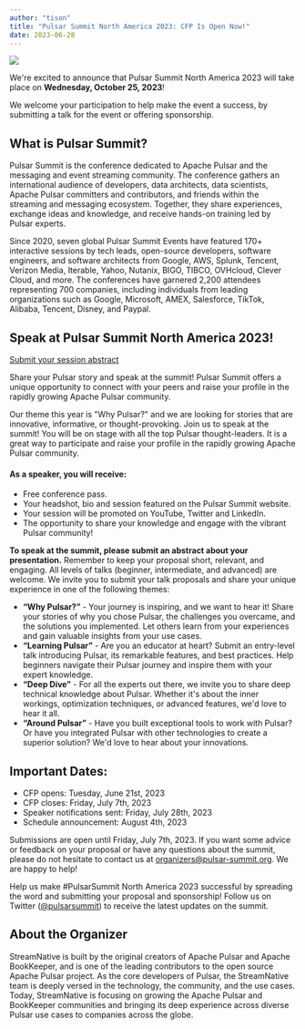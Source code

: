 ```yaml
---
author: "tison"
title: "Pulsar Summit North America 2023: CFP Is Open Now!"
date: 2023-06-28
---
```


![](/img/pulsar-summit-north-america-2023-top-image.png)

We're excited to announce that Pulsar Summit North America 2023 will take place on **Wednesday, October 25, 2023**!

We welcome your participation to help make the event a success, by submitting a talk for the event or offering sponsorship. 

<!--truncate-->

## What is Pulsar Summit?

Pulsar Summit is the conference dedicated to Apache Pulsar and the messaging and event streaming community. The conference gathers an international audience of developers, data architects, data scientists, Apache Pulsar committers and contributors, and friends within the streaming and messaging ecosystem. Together, they share experiences, exchange ideas and knowledge, and receive hands-on training led by Pulsar experts.

Since 2020, seven global Pulsar Summit Events have featured 170+ interactive sessions by tech leads, open-source developers, software engineers, and software architects from Google, AWS, Splunk, Tencent, Verizon Media, Iterable, Yahoo, Nutanix, BIGO, TIBCO, OVHcloud, Clever Cloud, and more. The conferences have garnered 2,200 attendees representing 700 companies, including individuals from leading organizations such as Google, Microsoft, AMEX, Salesforce, TikTok, Alibaba, Tencent, Disney, and Paypal.

## Speak at Pulsar Summit North America 2023!

[Submit your session abstract](https://sessionize.com/pulsar-summit-north-america-2023)

Share your Pulsar story and speak at the summit! Pulsar Summit offers a unique opportunity to connect with your peers and raise your profile in the rapidly growing Apache Pulsar community. 

Our theme this year is "Why Pulsar?" and we are looking for stories that are innovative, informative, or thought-provoking. Join us to speak at the summit! You will be on stage with all the top Pulsar thought-leaders. It is a great way to participate and raise your profile in the rapidly growing Apache Pulsar community.

#### As a speaker, you will receive:

* Free conference pass.
* Your headshot, bio and session featured on the Pulsar Summit website.
* Your session will be promoted on YouTube, Twitter and LinkedIn.
* The opportunity to share your knowledge and engage with the vibrant Pulsar community!

**To speak at the summit, please submit an abstract about your presentation.** Remember to keep your proposal short, relevant, and engaging. All levels of talks (beginner, intermediate, and advanced) are welcome. We invite you to submit your talk proposals and share your unique experience in one of the following themes:

* **“Why Pulsar?”** - Your journey is inspiring, and we want to hear it! Share your stories of why you chose Pulsar, the challenges you overcame, and the solutions you implemented. Let others learn from your experiences and gain valuable insights from your use cases.
* **“Learning Pulsar”** - Are you an educator at heart? Submit an entry-level talk introducing Pulsar, its remarkable features, and best practices. Help beginners navigate their Pulsar journey and inspire them with your expert knowledge.
* **“Deep Dive”** - For all the experts out there, we invite you to share deep technical knowledge about Pulsar. Whether it's about the inner workings, optimization techniques, or advanced features, we'd love to hear it all.
* **“Around Pulsar”** - Have you built exceptional tools to work with Pulsar? Or have you integrated Pulsar with other technologies to create a superior solution? We'd love to hear about your innovations.

## Important Dates:

* CFP opens: Tuesday, June 21st, 2023
* CFP closes: Friday, July 7th, 2023
* Speaker notifications sent: Friday, July 28th, 2023
* Schedule announcement: August 4th, 2023

Submissions are open until Friday, July 7th, 2023. If you want some advice or feedback on your proposal or have any questions about the summit, please do not hesitate to contact us at organizers@pulsar-summit.org. We are happy to help!

Help us make #PulsarSummit North America 2023 successful by spreading the word and submitting your proposal and sponsorship! Follow us on Twitter ([@pulsarsummit](https://twitter.com/PulsarSummit)) to receive the latest updates on the summit.

## About the Organizer

StreamNative is built by the original creators of Apache Pulsar and Apache BookKeeper, and is one of the leading contributors to the open source Apache Pulsar project. As the core developers of Pulsar, the StreamNative team is deeply versed in the technology, the community, and the use cases. Today, StreamNative is focusing on growing the Apache Pulsar and BookKeeper communities and bringing its deep experience across diverse Pulsar use cases to companies across the globe.

